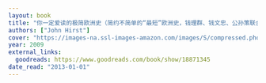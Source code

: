 ```yaml
---
layout: book
title: "你一定爱读的极简欧洲史（简约不简单的“最短”欧洲史，钱理群、钱文忠、公孙策联合推荐！）"
authors: ["John Hirst"]
cover: "https://images-na.ssl-images-amazon.com/images/S/compressed.photo.goodreads.com/books/1389178787i/18871345.jpg"
year: 2009
external_links:
  goodreads: https://www.goodreads.com/book/show/18871345
date_read: "2013-01-01"
---
```

